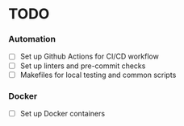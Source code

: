 # TODO

### Automation
- [ ] Set up Github Actions for CI/CD workflow
- [ ] Set up linters and pre-commit checks
- [ ] Makefiles for local testing and common scripts

### Docker
- [ ] Set up Docker containers
